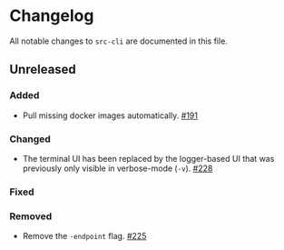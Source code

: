 <!--
###################################### READ ME ###########################################
### This changelog should always be read on `master` branch. Its contents on version   ###
### branches do not necessarily reflect the changes that have gone into that branch.   ###
##########################################################################################
-->

# Changelog

All notable changes to `src-cli` are documented in this file.

## Unreleased

### Added

- Pull missing docker images automatically. [#191](https://github.com/sourcegraph/src-cli/pull/191)

### Changed

- The terminal UI has been replaced by the logger-based UI that was previously only visible in verbose-mode (`-v`). [#228](https://github.com/sourcegraph/src-cli/pull/228)

### Fixed

### Removed

- Remove the `-endpoint` flag. [#225](https://github.com/sourcegraph/src-cli/pull/225)

